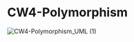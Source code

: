 # CW4-Polymorphism
![CW4-Polymorphism_UML (1)](https://github.com/user-attachments/assets/aa02453f-caa1-4815-bd3c-b0341be7873a)

